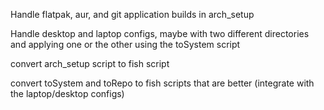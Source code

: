 Handle flatpak, aur, and git application builds in arch_setup

Handle desktop and laptop configs, maybe with two different directories and applying one or the other using the toSystem script

convert arch_setup script to fish script

convert toSystem and toRepo to fish scripts that are better (integrate with the laptop/desktop configs)
